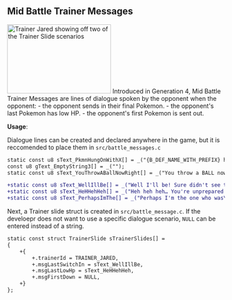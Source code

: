 ## Mid Battle Trainer Messages
<img src="" alt="Trainer Jared showing off two of the Trainer Slide scenarios" height=160px width=240px>
Introduced in Generation 4, Mid Battle Trainer Messages are lines of dialogue spoken by the opponent when the opponent:
    - the opponent sends in their final Pokemon.
    - the opponent's last Pokemon has low HP.
    - the opponent's first Pokemon is sent out.

**Usage**:

Dialogue lines can be created and declared anywhere in the game, but it is reccomended to place them in `src/battle_messages.c` 

```diff
static const u8 sText_PkmnHungOnWithX[] = _("{B_DEF_NAME_WITH_PREFIX} hung on\nusing its {B_LAST_ITEM}!");
const u8 gText_EmptyString3[] = _("");
static const u8 sText_YouThrowABallNowRight[] = _("You throw a BALL now, right?\nI… I'll do my best!");

+static const u8 sText_WellIllBe[] = _("Well I'll be! Sure didn't see that coming.");
+static const u8 sText_HeHHehHeh[] = _("Heh heh heh… You're unprepared for\nthis. We'll knock you down!");
+static const u8 sText_PerhapsImThe[] = _("Perhaps I'm the one who was\nunprepared?");
```

Next, a Trainer slide struct is created in `src/battle_message.c`. If the develoepr does not want to use a specific dialogue scenario, `NULL` can be entered instead of a string.

```diff
static const struct TrainerSlide sTrainerSlides[] =
{
    +{
        +.trainerId = TRAINER_JARED,
        +.msgLastSwitchIn = sText_WellIllBe,
        +.msgLastLowHp = sText_HeHHehHeh,
        +.msgFirstDown = NULL,
    +}
};
```
